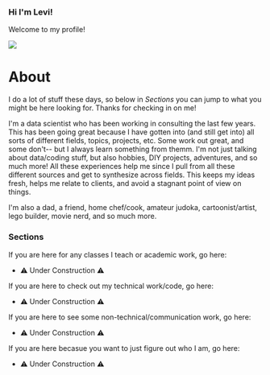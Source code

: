 ### Hi I'm Levi!

Welcome to my profile! 

![](https://media2.giphy.com/media/v1.Y2lkPTc5MGI3NjExMGxteHkwbXk2cDVnMjgzbmVsYXk4dXN1cWcxaHBmdHB5bWxzeG9tOSZlcD12MV9pbnRlcm5hbF9naWZfYnlfaWQmY3Q9Zw/CTX0ivSQbI78A/giphy.gif)

# About
I do a lot of stuff these days, so below in _Sections_ you can jump to what you might be here looking for. Thanks for checking in on me! 

I'm a data scientist who has been working in consulting the last few years. This has been going great because I have gotten into (and still get into) all sorts of different fields, topics, projects, etc. Some work out great, and some don't-- but I always learn something from themm. I'm not just talking about data/coding stuff, but also hobbies, DIY projects, adventures, and so much more! All these experiences help me since I pull from all these different sources and get to synthesize across fields. This keeps my ideas fresh, helps me relate to clients, and avoid a stagnant point of view on things. 

I'm also a dad, a friend, home chef/cook, amateur judoka, cartoonist/artist, lego builder, movie nerd, and so much more. 


### Sections
If you are here for any classes I teach or academic work, go here:
- ⚠️ Under Construction ⚠️

If you are here to check out my technical work/code, go here:
- ⚠️ Under Construction ⚠️

If you are here to see some non-technical/communication work, go here:
- ⚠️ Under Construction ⚠️

If you are here becasue you want to just figure out who I am, go here:
- ⚠️ Under Construction ⚠️












